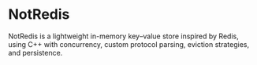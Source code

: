 # NotRedis
NotRedis is a lightweight in-memory key–value store inspired by Redis, using C++ with concurrency, custom protocol parsing, eviction strategies, and persistence.
